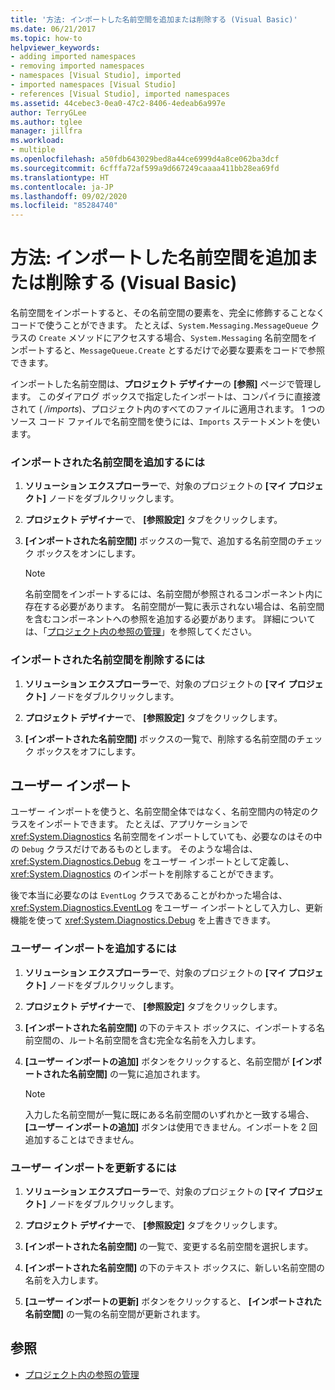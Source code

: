 ```yaml
---
title: '方法: インポートした名前空間を追加または削除する (Visual Basic)'
ms.date: 06/21/2017
ms.topic: how-to
helpviewer_keywords:
- adding imported namespaces
- removing imported namespaces
- namespaces [Visual Studio], imported
- imported namespaces [Visual Studio]
- references [Visual Studio], imported namespaces
ms.assetid: 44cebec3-0ea0-47c2-8406-4edeab6a997e
author: TerryGLee
ms.author: tglee
manager: jillfra
ms.workload:
- multiple
ms.openlocfilehash: a50fdb643029bed8a44ce6999d4a8ce062ba3dcf
ms.sourcegitcommit: 6cfffa72af599a9d667249caaaa411bb28ea69fd
ms.translationtype: HT
ms.contentlocale: ja-JP
ms.lasthandoff: 09/02/2020
ms.locfileid: "85284740"
---
```

# <a name="how-to-add-or-remove-imported-namespaces-visual-basic"></a>方法: インポートした名前空間を追加または削除する (Visual Basic)

名前空間をインポートすると、その名前空間の要素を、完全に修飾することなくコードで使うことができます。 たとえば、`System.Messaging.MessageQueue` クラスの `Create` メソッドにアクセスする場合、`System.Messaging` 名前空間をインポートすると、`MessageQueue.Create` とするだけで必要な要素をコードで参照できます。

インポートした名前空間は、**プロジェクト デザイナー**の **[参照]** ページで管理します。 このダイアログ ボックスで指定したインポートは、コンパイラに直接渡されて ( */imports*)、プロジェクト内のすべてのファイルに適用されます。 1 つのソース コード ファイルで名前空間を使うには、`Imports` ステートメントを使います。

### <a name="to-add-an-imported-namespace"></a>インポートされた名前空間を追加するには

1. **ソリューション エクスプローラー**で、対象のプロジェクトの **[マイ プロジェクト]** ノードをダブルクリックします。

2. **プロジェクト デザイナー**で、 **[参照設定]** タブをクリックします。

3. **[インポートされた名前空間]** ボックスの一覧で、追加する名前空間のチェック ボックスをオンにします。

    > [!NOTE]
    > 名前空間をインポートするには、名前空間が参照されるコンポーネント内に存在する必要があります。 名前空間が一覧に表示されない場合は、名前空間を含むコンポーネントへの参照を追加する必要があります。 詳細については、「[プロジェクト内の参照の管理](managing-references-in-a-project.md)」を参照してください。

### <a name="to-remove-an-imported-namespace"></a>インポートされた名前空間を削除するには

1. **ソリューション エクスプローラー**で、対象のプロジェクトの **[マイ プロジェクト]** ノードをダブルクリックします。

2. **プロジェクト デザイナー**で、 **[参照設定]** タブをクリックします。

3. **[インポートされた名前空間]** ボックスの一覧で、削除する名前空間のチェック ボックスをオフにします。

## <a name="user-imports"></a>ユーザー インポート
ユーザー インポートを使うと、名前空間全体ではなく、名前空間内の特定のクラスをインポートできます。 たとえば、アプリケーションで <xref:System.Diagnostics> 名前空間をインポートしていても、必要なのはその中の `Debug` クラスだけであるものとします。 そのような場合は、<xref:System.Diagnostics.Debug> をユーザー インポートとして定義し、<xref:System.Diagnostics> のインポートを削除することができます。

後で本当に必要なのは `EventLog` クラスであることがわかった場合は、<xref:System.Diagnostics.EventLog> をユーザー インポートとして入力し、更新機能を使って <xref:System.Diagnostics.Debug> を上書きできます。

### <a name="to-add-a-user-import"></a>ユーザー インポートを追加するには

1. **ソリューション エクスプローラー**で、対象のプロジェクトの **[マイ プロジェクト]** ノードをダブルクリックします。

2. **プロジェクト デザイナー**で、 **[参照設定]** タブをクリックします。

3. **[インポートされた名前空間]** の下のテキスト ボックスに、インポートする名前空間の、ルート名前空間を含む完全な名前を入力します。

4. **[ユーザー インポートの追加]** ボタンをクリックすると、名前空間が **[インポートされた名前空間]** の一覧に追加されます。

    > [!NOTE]
    > 入力した名前空間が一覧に既にある名前空間のいずれかと一致する場合、 **[ユーザー インポートの追加]** ボタンは使用できません。インポートを 2 回追加することはできません。

### <a name="to-update-a-user-import"></a>ユーザー インポートを更新するには

1. **ソリューション エクスプローラー**で、対象のプロジェクトの **[マイ プロジェクト]** ノードをダブルクリックします。

2. **プロジェクト デザイナー**で、 **[参照設定]** タブをクリックします。

3. **[インポートされた名前空間]** の一覧で、変更する名前空間を選択します。

4. **[インポートされた名前空間]** の下のテキスト ボックスに、新しい名前空間の名前を入力します。

5. **[ユーザー インポートの更新]** ボタンをクリックすると、 **[インポートされた名前空間]** の一覧の名前空間が更新されます。

## <a name="see-also"></a>参照

- [プロジェクト内の参照の管理](../ide/managing-references-in-a-project.md)
